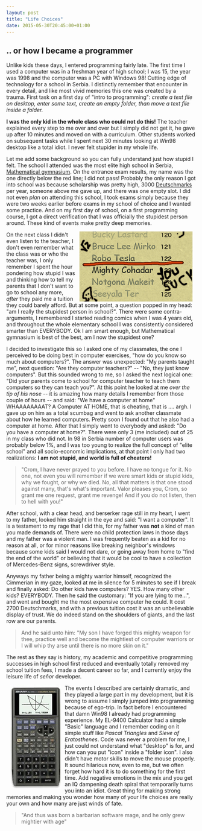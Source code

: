 ```yaml
---
layout: post
title: "Life Choices"
date: 2015-05-30T20:45:00+01:00
---
```


## .. or how I became a programmer

Unlike kids these days, I entered programming fairly late. The first time I used a computer was in a freshman year of high school; I was 15, the year was 1998 and the computer was a PC with Windows 98! Cutting edge of technology for a school in Serbia. I distinctly remember that encounter in every detail, and like most vivid memories this one was created by a trauma. First task on a first day of "intro to programming": _create a text file on desktop, enter some text, create an empty folder, than move a text file inside a folder._

**I was the only kid in the whole class who could not do this!**
The teacher explained every step to me over and over but I simply did not get it, he gave up after 10 minutes and moved on with a curriculum. Other students worked on subsequent tasks while I spent next 30 minutes looking at Win98 desktop like a total idiot. I never felt stupider in my whole life. 

Let me add some background so you can fully understand just how stupid I felt. The school I attended was the most elite high school in Serbia, [Mathematical gymnasium][mg]. On the entrance exam results, my name was the one directly below the red line; I did not pass! Probably the only reason I got into school was because scholarship was pretty high, 3000 [Deutschmarks][dm] per year, someone above me gave up, and there was one empty slot. I did not even _plan_ on attending this school, I took exams simply because they were two weeks earlier before exams in my school of choice and I wanted some practice. And on my first day of school, on a first programming course, I got a direct verification that I was officially the stupidest person around. These kind of events make pretty deep memories.

<img align="right" hspace="10" src="/images/redline.png" alt="Red Line List" /> On the next class I didn't even listen to the teacher, I don't even remember what the class was or who the teacher was, I only remember I spent the hour pondering how stupid I was and thinking how to tell my parents that I don't want to go to school any more, _after_ they paid me a tuition they could barely afford. But at some point, a question popped in my head: "am I really the stupidest person in school?". There were some contra-arguments, I remembered I started reading comics when I was 4 years old, and throughout the whole elementary school I was consistently considered smarter than EVERYBODY. Ok I am smart enough, but Mathematical gymnasium is best of the best, am I now the stupidest one?

I decided to investigate this so I asked one of my classmates, the one I perceived to be doing best in computer exercises, "how do you know so much about computers?". The answer was unexpected: "My parents taught me", next question: "Are they computer teachers?" -- "No, they just know computers". But this sounded wrong to me, so I asked the next logical one: "Did your parents come to school for computer teacher to teach them computers so they can teach you?". At this point he looked at me _over the tip of his nose_ -- it is amazing how many details I remember from those couple of hours -- and said: "We have a computer at home" WHAAAAAAAAT? A Computer AT HOME, that is cheating, that is .... argh. I gave up on him as a total scumbag and went to ask another classmate about how he learned computers. Pretty soon I found out that he also had a computer at home. After that I simply went to everybody and asked: "Do you have a computer at home?". There were only 3 (me included) out of 25 in my class who did not. In 98 in Serbia number of computer users was probably below 1%, and I was too young to realize the full concept of "elite school" and all socio-economic implications, at that point I only had two realizations: **I am not stupid, and world is full of cheaters!**

> "Crom, I have never prayed to you before. I have no tongue for it. No one, not even you will remember if we were smart kids or stupid kids, why we fought, or why we died. No, all that matters is that one stood against many, that's what's important. Valor pleases you, Crom, so grant me one request, grant me revenge! And if you do not listen, then to hell with you!"

After school, with a clear head, and berserker rage still in my heart, I went to my father, looked him straight in the eye and said: "I want a computer". It is a testament to my rage that I did this, for my father was **not** a kind of man you made demands of. There were no child protection laws in those days and my father was a violent man. I was frequently beaten as a kid for no reason at all, or for minor reasons like breaking neighbor's windows because some kids said I would not dare, or going away from home to "find the end of the world" or believing that it would be cool to have a collection of Mercedes-Benz signs, screwdriver style.

Anyways my father being a mighty warrior himself, recognized the Cimmerian in my gaze, looked at me in silence for 5 minutes to see if I break and finally asked: Do other kids have computers? YES. How many other kids? EVERYBODY. Then he said the customary: "If you are lying to me...", and went and bought me the most expensive computer he could. It cost 2700 Deutschmarks, and with a previous tuition cost it was an unbelievable display of trust. We do indeed stand on the shoulders of giants, and the last row are our parents.

> And he said unto him: "My son I have forged this mighty weapon for thee, practice well and become the mightiest of computer warriors or I will whip thy arse until there is no more skin on it."

The rest as they say is history, my academic and competitive programming successes in high school first reduced and eventually totally removed my school tuition fees, I made a decent career so far, and I currently enjoy the leisure life of _señor_ developer. 

<img align="left" hspace="10" src="/images/el-9400.jpg" alt="EL-9400 Calculator" />The events I described are certainly dramatic, and they played a large part in my development, but it is wrong to assume I simply jumped into programming because of ego-trip. In fact before I encountered that damn Win98 I already had programming experience. My EL-9400 Calculator had a simple "Basic" language and I remember coding on it simple stuff like _Pascal Triangles_ and _Sieve of Eratosthenes_. Code was never a problem for me, I just could not understand what "desktop" is for, and how can you put "icon" inside a "folder icon". I also didn't have motor skills to move the mouse properly. It sound hilarious now, even to me, but we often forget how hard it is to do something for the first time. Add negative emotions in the mix and you get an IQ dampening death spiral that temporarily turns you into an idiot. Great thing for making strong memories and making you wonder how many of your life choices are really your own and how many are just winds of fate.

> "And thus was born a barbarian software mage, and he only grew mightier with age"

[mg]: http://en.wikipedia.org/wiki/Matemati%C4%8Dka_gimnazija
[dm]: http://en.wikipedia.org/wiki/Deutsche_Mark
